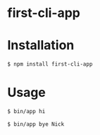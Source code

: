 first-cli-app
===================

# Installation

```bash
$ npm install first-cli-app
```
# Usage

```bash
$ bin/app hi
```

```bash
$ bin/app bye Nick
```
